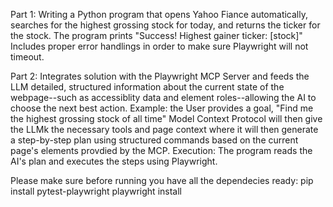 Part 1: 
Writing a Python program that opens Yahoo Fiance automatically, searches for the highest grossing stock for today, and returns the ticker for the stock. The program prints "Success! Highest gainer ticker: [stock]"
Includes proper error handlings in order to make sure Playwright will not timeout. 

Part 2:
Integrates solution with the Playwright MCP Server and feeds the LLM detailed, structured information about the current state of the webpage--such as accessiblity data and element roles--allowing the AI to choose the next best action. 
Example: the User provides a goal, "Find me the highest grossing stock of all time"
Model Context Protocol will then give the LLMk the necessary tools and page context where it will then generate a step-by-step plan using structured commands based on the current page's elements provdied by the MCP. 
Execution: The program reads the AI's plan and executes the steps using Playwright. 

Please make sure before running you have all the dependecies ready: 
pip install pytest-playwright
playwright install
